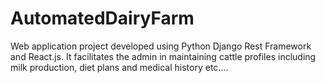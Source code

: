 # AutomatedDairyFarm
 Web application project developed using Python Django Rest Framework and React.js. It facilitates the admin in maintaining cattle profiles including milk production, diet plans and medical history etc....
